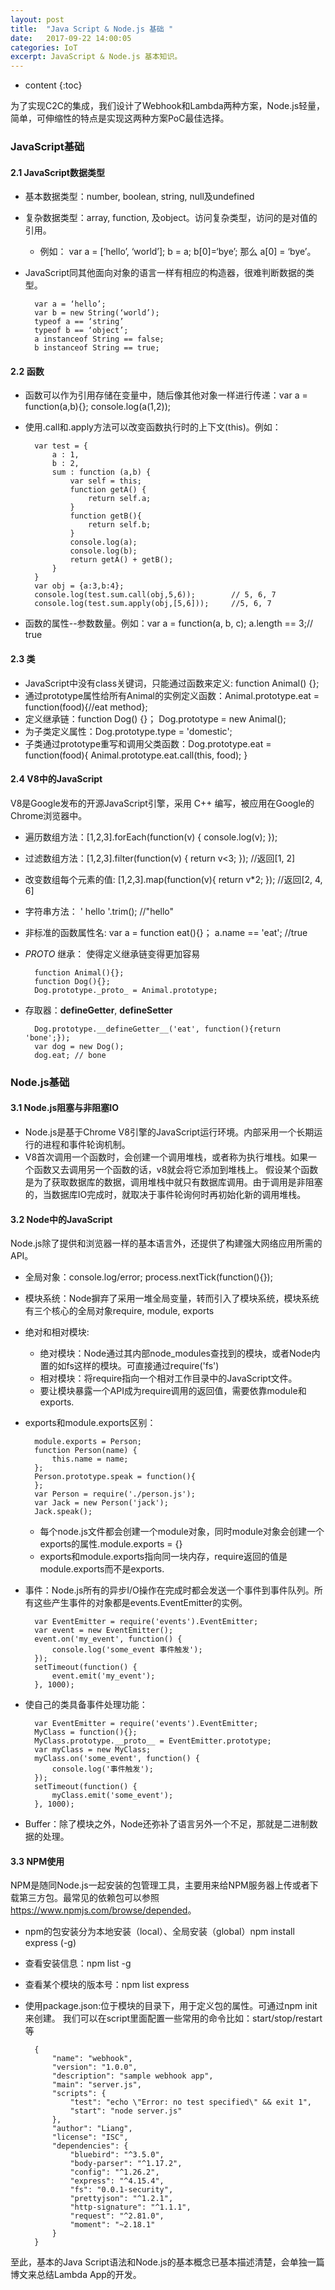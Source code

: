 ```yaml
---
layout: post
title:  "Java Script & Node.js 基础 "
date:   2017-09-22 14:00:05
categories: IoT
excerpt: JavaScript & Node.js 基本知识。
---
```


* content
{:toc}


为了实现C2C的集成，我们设计了Webhook和Lambda两种方案，Node.js轻量，简单，可伸缩性的特点是实现这两种方案PoC最佳选择。

### JavaScript基础

#### 2.1	JavaScript数据类型

- 基本数据类型：number, boolean, string, null及undefined
- 复杂数据类型：array, function, 及object。访问复杂类型，访问的是对值的引用。
	- 例如： var a = [‘hello’, ‘world’]; b = a; b[0]=‘bye’; 那么 a[0] = ‘bye’。
- JavaScript同其他面向对象的语言一样有相应的构造器，很难判断数据的类型。

		var a = ‘hello’; 
		var b = new String(‘world’);
		typeof a == ‘string’ 
		typeof b == ‘object’;
		a instanceof String == false;
		b instanceof String == true;


#### 2.2	函数

- 函数可以作为引用存储在变量中，随后像其他对象一样进行传递：var a = function(a,b){}; console.log(a(1,2));
- 使用.call和.apply方法可以改变函数执行时的上下文(this)。例如：
		
		var test = {
			a : 1,
		    b : 2,
		    sum : function (a,b) {
		        var self = this;
		        function getA() {
		            return self.a;
		        }
		        function getB(){
		            return self.b;
		        }
		        console.log(a);
		        console.log(b);
		        return getA() + getB();
		    }
		}
		var obj = {a:3,b:4};
		console.log(test.sum.call(obj,5,6)); 		// 5, 6, 7
		console.log(test.sum.apply(obj,[5,6])); 	//5, 6, 7
- 函数的属性--参数数量。例如：var a = function(a, b, c); a.length == 3;// true

#### 2.3	类

- JavaScript中没有class关键词，只能通过函数来定义: function Animal() {};
- 通过prototype属性给所有Animal的实例定义函数：Animal.prototype.eat = function(food){//eat method};
- 定义继承链：function Dog() {}； Dog.prototype = new Animal(); 
- 为子类定义属性：Dog.prototype.type = 'domestic';
- 子类通过prototype重写和调用父类函数：Dog.prototype.eat = function(food){ Animal.prototype.eat.call(this, food); }

#### 2.4	V8中的JavaScript
V8是Google发布的开源JavaScript引擎，采用 C++ 编写，被应用在Google的Chrome浏览器中。

- 遍历数组方法：[1,2,3].forEach(function(v) { console.log(v); });
- 过滤数组方法：[1,2,3].filter(function(v) { return v<3; }); //返回[1, 2]
- 改变数组每个元素的值: [1,2,3].map(function(v){ return v*2; }); //返回[2, 4, 6]
- 字符串方法： '  hello  '.trim(); //"hello"
- 非标准的函数属性名: var a = function eat(){}； a.name == 'eat'; //true
- _PROTO_ 继承： 使得定义继承链变得更加容易

		function Animal(){};
		function Dog(){};
		Dog.prototype._proto_ = Animal.prototype;
- 存取器：__defineGetter__, __defineSetter__

		Dog.prototype.__defineGetter__('eat', function(){return 'bone';});
		var dog = new Dog();
		dog.eat; // bone

### Node.js基础

#### 3.1	Node.js阻塞与非阻塞IO

- Node.js是基于Chrome V8引擎的JavaScript运行环境。内部采用一个长期运行的进程和事件轮询机制。
- V8首次调用一个函数时，会创建一个调用堆栈，或者称为执行堆栈。如果一个函数又去调用另一个函数的话，v8就会将它添加到堆栈上。
假设某个函数是为了获取数据库的数据，调用堆栈中就只有数据库调用。由于调用是非阻塞的，当数据库IO完成时，就取决于事件轮询何时再初始化新的调用堆栈。

#### 3.2	Node中的JavaScript

Node.js除了提供和浏览器一样的基本语言外，还提供了构建强大网络应用所需的API。

- 全局对象：console.log/error; process.nextTick(function(){});
- 模块系统：Node摒弃了采用一堆全局变量，转而引入了模块系统，模块系统有三个核心的全局对象require, module, exports
- 绝对和相对模块:
	- 绝对模块：Node通过其内部node_modules查找到的模块，或者Node内置的如fs这样的模块。可直接通过require('fs')
	- 相对模块：将require指向一个相对工作目录中的JavaScript文件。
	- 要让模块暴露一个API成为require调用的返回值，需要依靠module和exports.
- exports和module.exports区别：

		module.exports = Person;
		function Person(name) {
			this.name = name;
		};
		Person.prototype.speak = function(){
		};
		var Person = require('./person.js');
		var Jack = new Person('jack');
		Jack.speak(); 

	- 每个node.js文件都会创建一个module对象，同时module对象会创建一个exports的属性.module.exports = {}
	- exports和module.exports指向同一块内存，require返回的值是module.exports而不是exports.
	
- 事件：Node.js所有的异步I/O操作在完成时都会发送一个事件到事件队列。所有这些产生事件的对象都是events.EventEmitter的实例。
				
		var EventEmitter = require('events').EventEmitter; 
		var event = new EventEmitter(); 
		event.on('my_event', function() { 
		    console.log('some_event 事件触发'); 
		}); 
		setTimeout(function() { 
		    event.emit('my_event'); 
		}, 1000);
- 使自己的类具备事件处理功能：

		var EventEmitter = require('events').EventEmitter; 
		MyClass = function(){};
		MyClass.prototype.__proto__ = EventEmitter.prototype;
		var myClass = new MyClass;
		myClass.on('some_event', function() { 
		    console.log('事件触发'); 
		}); 
		setTimeout(function() { 
		    myClass.emit('some_event'); 
		}, 1000);

- Buffer：除了模块之外，Node还弥补了语言另外一个不足，那就是二进制数据的处理。

#### 3.3	NPM使用

NPM是随同Node.js一起安装的包管理工具，主要用来给NPM服务器上传或者下载第三方包。最常见的依赖包可以参照<https://www.npmjs.com/browse/depended>。

- npm的包安装分为本地安装（local）、全局安装（global）npm install express (-g)
- 查看安装信息：npm list -g
- 查看某个模块的版本号：npm list express
- 使用package.json:位于模块的目录下，用于定义包的属性。可通过npm init来创建。 我们可以在script里面配置一些常用的命令比如：start/stop/restart等

		{
		  	"name": "webhook",
		  	"version": "1.0.0",
		  	"description": "sample webhook app",
		  	"main": "server.js",
		  	"scripts": {
		    	"test": "echo \"Error: no test specified\" && exit 1",
		    	"start": "node server.js"
		  	},
		  	"author": "Liang",
		  	"license": "ISC",
		  	"dependencies": {
		    	"bluebird": "^3.5.0",
			    "body-parser": "^1.17.2",
			    "config": "^1.26.2",
			    "express": "^4.15.4",
			    "fs": "0.0.1-security",
			    "prettyjson": "^1.2.1",
			    "http-signature": "^1.1.1",
			    "request": "^2.81.0",
			    "moment": "~2.18.1"
		  	}
		}

至此，基本的Java Script语法和Node.js的基本概念已基本描述清楚，会单独一篇博文来总结Lambda App的开发。